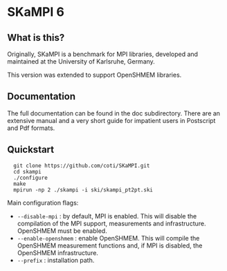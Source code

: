 # SKaMPI 6


## What is this?

Originally, SKaMPI is a benchmark for MPI libraries, developed and
maintained at the University of Karlsruhe, Germany.

This version was extended to support OpenSHMEM libraries.

## Documentation

The full documentation can be found in the doc subdirectory.  There
are an extensive manual and a very short guide for impatient users in
Postscript and Pdf formats.

## Quickstart

```
  git clone https://github.com/coti/SKaMPI.git
  cd skampi
  ./configure
  make
  mpirun -np 2 ./skampi -i ski/skampi_pt2pt.ski
```


Main configuration flags:
* `--disable-mpi` : by default, MPI is enabled. This will disable the compilation of the MPI support, measurements and infrastructure. OpenSHMEM must be enabled.
* `--enable-openshmem` : enable OpenSHMEM. This will compile the OpenSHMEM  measurement functions and, if MPI is disabled, the OpenSHMEM infrastructure.
* `--prefix` : installation path.

